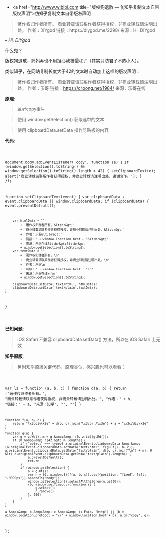 - <a href="http://www.wibibi.com title="版权狗退散 — 仿知乎复制文本自带版权声明">仿知乎复制文本自带版权声明</a>

<blockquote cite="https://diygod.me/2298/">
<p>著作权归作者所有。
商业转载请联系作者获得授权，非商业转载请注明出处。
作者：DIYgod
链接：https://diygod.me/2298/
来源：Hi, DIYgod</p>
</blockquote>
<cite>– Hi, DIYgod</cite>

 什么鬼？
 
 版权狗退散，妈妈再也不用担心我被侵权了（其实只防君子不防小人）。

 类似知乎，在网站复制长度大于42的文本时自动加上这样的版权声明：

> 著作权归作者所有。
> 商业转载请联系作者获得授权，非商业转载请注明出处。
> 作者：乐哥
> 链接：https://choong.net/1984/
> 来源：乐哥在线


**原理**:

> 监听copy事件

> 使用 window.getSelection() 获取选中的文本

>使用 clipboardData.setData 操作剪贴板的内容

**代码**:

<code><pre>

document.body.addEventListener('copy', function (e) {
    if (window.getSelection().toString() &amp;&amp; window.getSelection().toString().length &gt; 42) {
        setClipboardText(e);
        alert('商业转载请联系作者获得授权，非商业转载请注明出处，谢谢合作。');
    }
});

function setClipboardText(event) {
    var clipboardData = event.clipboardData || window.clipboardData;
    if (clipboardData) {
        event.preventDefault();

        var htmlData = ''
            + '著作权归作者所有。&lt;br&gt;'
            + '商业转载请联系作者获得授权，非商业转载请注明出处。&lt;br&gt;'
            + '作者：乐哥&lt;br&gt;'
            + '链接：' + window.location.href + '&lt;br&gt;'
            + '来源：乐哥在线&lt;br&gt;&lt;br&gt;'
            + window.getSelection().toString();
        var textData = ''
            + '著作权归作者所有。\n'
            + '商业转载请联系作者获得授权，非商业转载请注明出处。\n'
            + '作者：乐哥\n'
            + '链接：' + window.location.href + '\n'
            + '来源：乐哥在线\n\n'
            + window.getSelection().toString();

        clipboardData.setData('text/html', htmlData);
        clipboardData.setData('text/plain',textData);
    }
}

</code></pre>


**已知问题**:

> iOS Safari 不兼容 clipboardData.setData() 方法，所以在 iOS Safari 上无效

**知乎原版**:

>  另附知乎原版关键代码，原理类似，感兴趣也可以看看：

<code><pre>

var lz = function (a, b, c) {
    function d(a, b) {
        return ["著作权归作者所有。", "商业转载请联系作者获得授权，非商业转载请注明出处。", "作者：" + b, "链接：" + a, "来源：知乎", "", ""]
    }

    function f(a, b, c) {
        return "\x3cdiv\x3e" + d(b, c).join("\x3cbr /\x3e") + a + "\x3c/div\x3e"
    }

    function g(a) {
        var g = z.Wq(), m = g &amp;&amp; (0, z.ib)(g.Ed());
        if (m &amp;&amp; !(42 &gt; m.length)) {
            if ("object" === typeof a.originalEvent.clipboardData &amp;&amp; (a.originalEvent.clipboardData.setData("text/html", f(g.Of(), b, c)), a.originalEvent.clipboardData.setData("text/plain", d(b, c).join("\n") + m), 0 &lt; a.originalEvent.clipboardData.getData("text/plain").length)) {
                a.preventDefault();
                return
            }
            if (window.getSelection) {
                a = g.Of();
                var n = (0, window.$)(f(a, b, c)).css({position: "fixed", left: "-9999px"}).appendTo("body");
                window.getSelection().selectAllChildren(n.get(0));
                (0, window.setTimeout)(function () {
                    g.select();
                    n.remove()
                }, 200)
            }
        }
    }

    a &amp;&amp; b &amp;&amp; c &amp;&amp; (z.Fa(b, "http") || (b = window.location.protocol + "//" + window.location.host + b), a.on("copy", g))
};

</code></pre>
